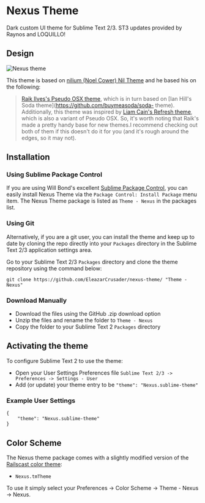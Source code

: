 # Nexus Theme

Dark custom UI theme for Sublime Text 2/3. ST3 updates provided by Raynos and LOQUILLO!

## Design

![Nexus theme](https://github.com/EleazarCrusader/nexus-theme/raw/master/nexus-theme.png)

This theme is based on [nilium (Noel Cower) Nil Theme](https://github.com/nilium/st2-nil-theme) and he based his on the following:

>[Raik Ilves's Pseudo OSX
theme](https://github.com/raik/st2-pseudo-osx-theme), which is in turn
based on [Ian Hill's Soda theme](https://github.com/buymeasoda/soda-
theme).  Additionally, this theme was inspired by [Liam Cain's Refresh
theme](https://github.com/BoundInCode/st2-refresh-theme), which is also
a variant of Pseudo OSX. So, it's worth noting that Raik's made a pretty
handy base for new themes.I recommend checking out both of them if this
doesn't do it for you (and it's rough around the edges, so it may not).

## Installation

### Using Sublime Package Control

If you are using Will Bond's excellent [Sublime Package Control](http://wbond.net/sublime_packages/package_control), you can easily install Nexus Theme via the `Package Control: Install Package` menu item. The Nexus Theme package is listed as `Theme - Nexus` in the packages list.

### Using Git

Alternatively, if you are a git user, you can install the theme and keep up to date by cloning the repo directly into your `Packages` directory in the Sublime Text 2/3 application settings area.

Go to your Sublime Text 2/3 `Packages` directory and clone the theme repository using the command below:

    git clone https://github.com/EleazarCrusader/nexus-theme/ "Theme - Nexus"

### Download Manually

* Download the files using the GitHub .zip download option
* Unzip the files and rename the folder to `Theme - Nexus`
* Copy the folder to your Sublime Text 2 `Packages` directory

## Activating the theme

To configure Sublime Text 2 to use the theme:

* Open your User Settings Preferences file `Sublime Text 2/3 -> Preferences -> Settings - User`
* Add (or update) your theme entry to be `"theme": "Nexus.sublime-theme"`

### Example User Settings

    {
        "theme": "Nexus.sublime-theme"
    }

## Color Scheme

The Nexus theme package comes with a slightly modified version of the [Railscast color theme](https://github.com/mhartl/rails_tutorial_sublime_text/blob/master/Railscasts.tmTheme):

* `Nexus.tmTheme`

To use it simply select your Preferences -> Color Scheme -> Theme - Nexus -> Nexus.
